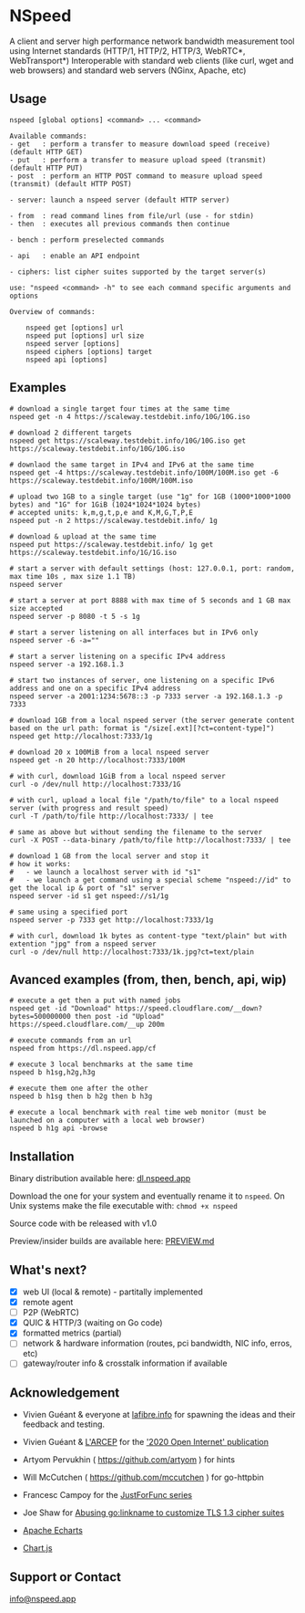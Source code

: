 # NSpeed
A client and server high performance network bandwidth measurement tool using Internet standards (HTTP/1, HTTP/2, HTTP/3, WebRTC*, WebTransport*)
Interoperable with standard web clients (like curl, wget and web browsers) and standard web servers (NGinx, Apache, etc)

## Usage
    nspeed [global options] <command> ... <command>

    Available commands:
    - get   : perform a transfer to measure download speed (receive) (default HTTP GET)
    - put   : perform a transfer to measure upload speed (transmit) (default HTTP PUT)
    - post  : perform an HTTP POST command to measure upload speed (transmit) (default HTTP POST)

    - server: launch a nspeed server (default HTTP server)

    - from  : read command lines from file/url (use - for stdin)
    - then  : executes all previous commands then continue

    - bench : perform preselected commands

    - api   : enable an API endpoint

    - ciphers: list cipher suites supported by the target server(s)

    use: "nspeed <command> -h" to see each command specific arguments and options
    
    Overview of commands:

        nspeed get [options] url 
        nspeed put [options] url size
        nspeed server [options]
        nspeed ciphers [options] target
        nspeed api [options]

## Examples

    # download a single target four times at the same time
    nspeed get -n 4 https://scaleway.testdebit.info/10G/10G.iso

    # download 2 different targets
    nspeed get https://scaleway.testdebit.info/10G/10G.iso get https://scaleway.testdebit.info/10G/10G.iso

    # downlaod the same target in IPv4 and IPv6 at the same time
    nspeed get -4 https://scaleway.testdebit.info/100M/100M.iso get -6 https://scaleway.testdebit.info/100M/100M.iso

    # upload two 1GB to a single target (use "1g" for 1GB (1000*1000*1000 bytes) and "1G" for 1GiB (1024*1024*1024 bytes)
    # accepted units: k,m,g,t,p,e and K,M,G,T,P,E
    nspeed put -n 2 https://scaleway.testdebit.info/ 1g

    # download & upload at the same time
    nspeed put https://scaleway.testdebit.info/ 1g get https://scaleway.testdebit.info/1G/1G.iso

    # start a server with default settings (host: 127.0.0.1, port: random, max time 10s , max size 1.1 TB)
    nspeed server
    
    # start a server at port 8888 with max time of 5 seconds and 1 GB max size accepted
    nspeed server -p 8080 -t 5 -s 1g

    # start a server listening on all interfaces but in IPv6 only
    nspeed server -6 -a=""

    # start a server listening on a specific IPv4 address
    nspeed server -a 192.168.1.3

    # start two instances of server, one listening on a specific IPv6 address and one on a specific IPv4 address
    nspeed server -a 2001:1234:5678::3 -p 7333 server -a 192.168.1.3 -p 7333

    # download 1GB from a local nspeed server (the server generate content based on the url path: format is "/size[.ext][?ct=content-type]")
    nspeed get http://localhost:7333/1g

    # download 20 x 100MiB from a local nspeed server
    nspeed get -n 20 http://localhost:7333/100M

    # with curl, download 1GiB from a local nspeed server
    curl -o /dev/null http://localhost:7333/1G

    # with curl, upload a local file "/path/to/file" to a local nspeed server (with progress and result speed)
    curl -T /path/to/file http://localhost:7333/ | tee

    # same as above but without sending the filename to the server
    curl -X POST --data-binary /path/to/file http://localhost:7333/ | tee

    # download 1 GB from the local server and stop it
    # how it works:
    #   - we launch a localhost server with id "s1"
    #   - we launch a get command using a special scheme "nspeed://id" to get the local ip & port of "s1" server
    nspeed server -id s1 get nspeed://s1/1g

    # same using a specified port
    nspeed server -p 7333 get http://localhost:7333/1g

    # with curl, download 1k bytes as content-type "text/plain" but with extention "jpg" from a nspeed server
    curl -o /dev/null http://localhost:7333/1k.jpg?ct=text/plain

## Avanced examples (from, then, bench, api, **wip**)

    # execute a get then a put with named jobs
    nspeed get -id "Download" https://speed.cloudflare.com/__down?bytes=500000000 then post -id "Upload" https://speed.cloudflare.com/__up 200m

    # execute commands from an url
    nspeed from https://dl.nspeed.app/cf

    # execute 3 local benchmarks at the same time
    nspeed b h1sg,h2g,h3g

    # execute them one after the other
    nspeed b h1sg then b h2g then b h3g

    # execute a local benchmark with real time web monitor (must be launched on a computer with a local web browser)
    nspeed b h1g api -browse

## Installation

Binary distribution available here: [dl.nspeed.app](https://dl.nspeed.app) 

Download the one for your system and eventually rename it to `nspeed`.
On Unix systems make the file executable with: `chmod +x nspeed` 

Source code with be released with v1.0

Preview/insider builds are available here: [PREVIEW.md](PREVIEW.md)

## What's next?
- [x] web UI (local & remote) - partitally implemented
- [x] remote agent
- [ ] P2P (WebRTC)
- [x] QUIC & HTTP/3 (waiting on Go code)
- [x] formatted metrics (partial)
- [ ] network & hardware information (routes, pci bandwidth, NIC info, erros, etc)
- [ ] gateway/router info & crosstalk information if available 

## Acknowledgement
- Vivien Guéant & everyone at [lafibre.info](https://lafibre.info) for spawning the ideas and their feedback and testing.
- Vivien Guéant & [L'ARCEP][arcep] for the ['2020 Open Internet' publication][rapport]

- Artyom Pervukhin ( https://github.com/artyom ) for hints
- Will McCutchen ( https://github.com/mccutchen ) for go-httpbin
- Francesc Campoy for the [JustForFunc series](https://www.youtube.com/c/JustForFunc/videos)
- Joe Shaw for [Abusing go:linkname to customize TLS 1.3 cipher suites](https://www.joeshaw.org/abusing-go-linkname-to-customize-tls13-cipher-suites/)

- [Apache Echarts](https://echarts.apache.org/en/index.html)
- [Chart.js](https://www.chartjs.org/)

[arcep]: https://arcep.fr/
[rapport]: https://www.arcep.fr/uploads/tx_gspublication/rapport-etat-internet_edition-2020_250620.pdf

## Support or Contact

[info@nspeed.app](mailto:info@nspeed.app)
